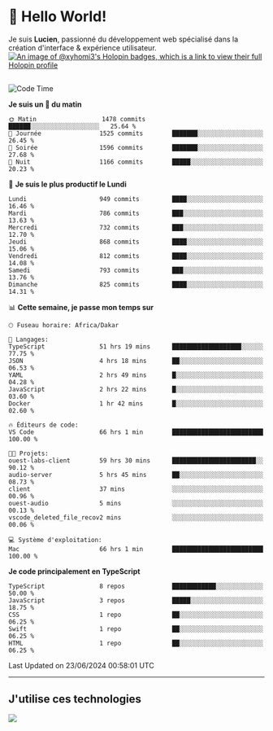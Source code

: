 # 👋 Hello World!

Je suis **Lucien**, passionné du développement web spécialisé dans la création d'interface & expérience utilisateur.
[![An image of @xyhomi3's Holopin badges, which is a link to view their full Holopin profile](https://holopin.me/xyhomi3)](https://holopin.io/@xyhomi3)

##

<!--START_SECTION:waka-->
![Code Time](http://img.shields.io/badge/Code%20Time-1%2C423%20hrs%206%20mins-blue)

**Je suis un 🐤 du matin** 

```text
🌞 Matin                  1478 commits        ██████░░░░░░░░░░░░░░░░░░░   25.64 % 
🌆 Journée                1525 commits        ███████░░░░░░░░░░░░░░░░░░   26.45 % 
🌃 Soirée                 1596 commits        ███████░░░░░░░░░░░░░░░░░░   27.68 % 
🌙 Nuit                   1166 commits        █████░░░░░░░░░░░░░░░░░░░░   20.23 % 
```
📅 **Je suis le plus productif le Lundi** 

```text
Lundi                    949 commits         ████░░░░░░░░░░░░░░░░░░░░░   16.46 % 
Mardi                    786 commits         ███░░░░░░░░░░░░░░░░░░░░░░   13.63 % 
Mercredi                 732 commits         ███░░░░░░░░░░░░░░░░░░░░░░   12.70 % 
Jeudi                    868 commits         ████░░░░░░░░░░░░░░░░░░░░░   15.06 % 
Vendredi                 812 commits         ████░░░░░░░░░░░░░░░░░░░░░   14.08 % 
Samedi                   793 commits         ███░░░░░░░░░░░░░░░░░░░░░░   13.76 % 
Dimanche                 825 commits         ████░░░░░░░░░░░░░░░░░░░░░   14.31 % 
```


📊 **Cette semaine, je passe mon temps sur** 

```text
🕑︎ Fuseau horaire: Africa/Dakar

💬 Langages: 
TypeScript               51 hrs 19 mins      ███████████████████░░░░░░   77.75 % 
JSON                     4 hrs 18 mins       ██░░░░░░░░░░░░░░░░░░░░░░░   06.53 % 
YAML                     2 hrs 49 mins       █░░░░░░░░░░░░░░░░░░░░░░░░   04.28 % 
JavaScript               2 hrs 22 mins       █░░░░░░░░░░░░░░░░░░░░░░░░   03.60 % 
Docker                   1 hr 42 mins        █░░░░░░░░░░░░░░░░░░░░░░░░   02.60 % 

🔥 Éditeurs de code: 
VS Code                  66 hrs 1 min        █████████████████████████   100.00 % 

🐱‍💻 Projets: 
ouest-labs-client        59 hrs 30 mins      ███████████████████████░░   90.12 % 
audio-server             5 hrs 45 mins       ██░░░░░░░░░░░░░░░░░░░░░░░   08.73 % 
client                   37 mins             ░░░░░░░░░░░░░░░░░░░░░░░░░   00.96 % 
ouest-audio              5 mins              ░░░░░░░░░░░░░░░░░░░░░░░░░   00.13 % 
vscode_deleted_file_recov2 mins              ░░░░░░░░░░░░░░░░░░░░░░░░░   00.06 % 

💻 Système d'exploitation: 
Mac                      66 hrs 1 min        █████████████████████████   100.00 % 
```

**Je code principalement en TypeScript** 

```text
TypeScript               8 repos             ████████████░░░░░░░░░░░░░   50.00 % 
JavaScript               3 repos             █████░░░░░░░░░░░░░░░░░░░░   18.75 % 
CSS                      1 repo              ██░░░░░░░░░░░░░░░░░░░░░░░   06.25 % 
Swift                    1 repo              ██░░░░░░░░░░░░░░░░░░░░░░░   06.25 % 
HTML                     1 repo              ██░░░░░░░░░░░░░░░░░░░░░░░   06.25 % 
```




 Last Updated on 23/06/2024 00:58:01 UTC
<!--END_SECTION:waka-->
---

## J'utilise ces technologies

<p align="left">
  <a href="https://skillicons.dev">
    <img src="https://skillicons.dev/icons?i=ts,js,md,scss,tailwind,react,docker,express,astro,vite,nextjs,vercel,figma,ableton" />
  </a>
</p>

